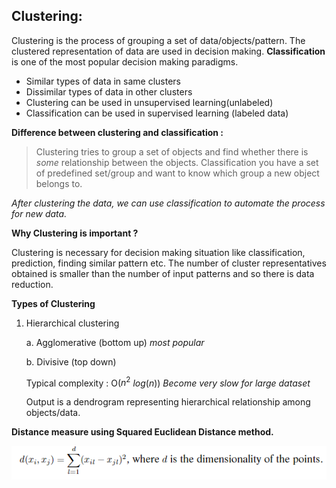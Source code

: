**Clustering:**
--
Clustering is the process of grouping a set of data/objects/pattern. The clustered representation of data are used in decision making. **Classification** is one of the most popular decision making paradigms. 

* Similar types of data in same clusters
* Dissimilar types of data in other clusters 
* Clustering can be used in unsupervised learning(unlabeled)
* Classification can be used in supervised learning (labeled data) 

**Difference between clustering and classification :**
>Clustering tries to group a set of objects and find whether there is _some_ relationship between the objects. 
>Classification you have a set of predefined set/group and want to know which group a new object belongs to.

*After clustering the data, we can use classification to automate the process for new data.* 

**Why Clustering is important ?**

Clustering is necessary for decision making situation like classification, prediction, finding similar pattern etc. The number of cluster representatives obtained is smaller than the number of input patterns and so there is data reduction.


**Types of Clustering**

1. Hierarchical clustering 

	a. Agglomerative (bottom up) *most popular* 
	
	b. Divisive (top down) 
	
	Typical complexity : O($n^2$ $log(n))$
	*Become very slow for large dataset*
	
	Output is a dendrogram representing hierarchical relationship among objects/data.
	
	
**Distance measure using Squared Euclidean Distance method.** 

!["Squared Euclidean Distance"](/Images/squared-euclidean.png)
